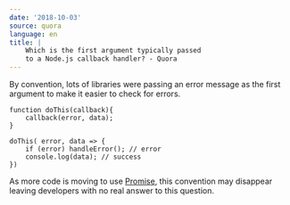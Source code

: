 ```yaml
---
date: '2018-10-03'
source: quora
language: en
title: |
    Which is the first argument typically passed
    to a Node.js callback handler? - Quora
---
```


By convention, lots of libraries were passing an error message as the
first argument to make it easier to check for errors.

    function doThis(callback){ 
        callback(error, data);
    }

    doThis( error, data => {
        if (error) handleError(); // error
        console.log(data); // success
    })

As more code is moving to use
[Promise](https://developer.mozilla.org/en-US/docs/Web/JavaScript/Reference/Global_Objects/Promise),
this convention may disappear leaving developers with no real answer to
this question.

